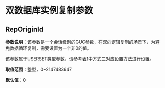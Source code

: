 # 双数据库实例复制参数

## RepOriginId<a name="section1622281914212"></a>

**参数说明**：该参数是一个会话级别的GUC参数，在双向逻辑复制的场景下，为避免数据循环复制，需要设置为一个非0的值。

该参数属于USERSET类型参数，请参考[表1](重设参数.md#zh-cn_topic_0283137176_zh-cn_topic_0237121562_zh-cn_topic_0059777490_t91a6f212010f4503b24d7943aed6d846)中方式三对应设置方法进行设置。

**取值范围**：整型，0\~2147483647‬

**默认值**：0
